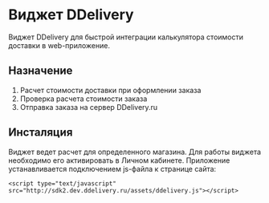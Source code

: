 Виджет DDelivery 
=================================================
Виджет DDelivery для быстрой интеграции калькулятора стоимости доставки в web-приложение.

Назначение 
----------
1. Расчет стоимости доставки при оформлении заказа
2. Проверка расчета стоимости заказа
3. Отправка заказа на сервер DDelivery.ru

Инсталяция
----------
Виджет ведет расчет для определенного магазина. 
Для работы виджета необходимо его активировать в Личном кабинете. 
Приложение устанавливается подключением js-файла к странице сайта:

```
<script type="text/javascript" src="http://sdk2.dev.ddelivery.ru/assets/ddelivery.js"></script>
```

